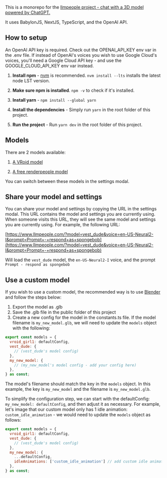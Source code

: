 This is a monorepo for the [llmpeople project - chat with a 3D model powered by ChatGPT.](https://www.llmpeople.com/)

It uses BabylonJS, NextJS, TypeScript, and the OpenAI API.

## How to setup

An OpenAI API key is required. Check out the OPENAI_API_KEY env var in the .env file. If instead of OpenAI's voices you wish to use Google Cloud's voices, you'll need a Google Cloud API key - and use the GOOGLE_CLOUD_API_KEY env var instead.

1. **Install npm** - [nvm](https://github.com/nvm-sh/nvm#installing-and-updating) is recommended. `nvm install --lts` installs the latest node LST version.

2. **Make sure npm is installed**. `npm -v` to check if it's installed.

3. **Install yarn** - `npm install --global yarn`

4. **Install the dependencies** - Simply run `yarn` in the root folder of this project.

5. **Run the project** - Run `yarn dev` in the root folder of this project.

## Models

There are 2 models available:

1. [A VRoid model](https://vroid.com/en/studio)

2. [A free renderpeople model](https://renderpeople.com/free-3d-people/)

You can switch between these models in the settings modal.

## Share your model and settings

You can share your model and settings by copying the URL in the settings modal. This URL contains the model and settings you are currently using. When someone visits this URL, they will see the same model and settings you are currently using. For example, the following URL:

[https://www.llmpeople.com/?model=vest_dude&voice=en-US-Neural2-I&prompt=Prompt+-+respond+as+spongebob](https://www.llmpeople.com/?model=vest_dude&voice=en-US-Neural2-I&prompt=Prompt+-+respond+as+spongebob)

Will load the `vest_dude` model, the `en-US-Neural2-I` voice, and the prompt `Prompt - respond as spongebob`

## Use a custom model

If you wish to use a custom model, the recommended way is to use [Blender](https://www.blender.org/) and follow the steps below:

1. Export the model as .glb
2. Save the .glb file in the public folder of this project
3. Create a new config for the model in the constants.ts file. If the model filename is `my_new_model.glb`, we will need to update the `models` object with the following:

```javascript
export const models = {
  vroid_girl1: defaultConfig,
  vest_dude: {
    // (vest_dude's model config)
  },
  my_new_model: {
    // (my_new_model's model config - add your config here)
  },
} as const;

```

The model's filename should match the key in the `models` object. In this example, the key is `my_new_model` and the filename is `my_new_model.glb`.

To simplify the configuration step, we can start with the defaultConfig: `my_new_model: defaultConfig`, and then adjust it as necessary. For example, let's image that our custom model only has 1 idle animation: `custom_idle_animation` - we would need to update the `models` object as follows:

```javascript
export const models = {
  vroid_girl1: defaultConfig,
  vest_dude: {
    // (vest_dude's model config)
  },
  my_new_model: {
    ...defaultConfig,
    idleAnimations: ['custom_idle_animation'] // add custom idle animation here.
  },
} as const;

```
